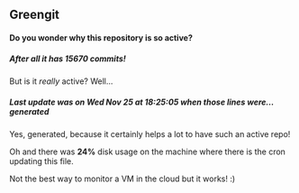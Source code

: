 ## Greengit

#### Do you wonder why this repository is so active?

##### After all it has 15670 commits!

But is it *really* active? Well...

##### Last update was on Wed Nov 25 at 18:25:05 when those lines were... generated

Yes, generated, because it certainly helps a lot to have such an active repo!

Oh and there was **24%** disk usage on the machine
where there is the cron updating this file.

Not the best way to monitor a VM in the cloud but it works! :)
